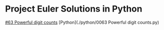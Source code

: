 # Project Euler Solutions in Python

[#63 Powerful digit counts](https://www.projecteuler.net/problem=63) [Python](./python/0063 Powerful digit counts.py)
